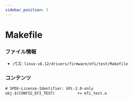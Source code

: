 ```yaml
---
sidebar_position: 3
---
```

# Makefile

### ファイル情報

- パス: `linux-v6.12/drivers/firmware/efi/test/Makefile`

### コンテンツ

```txt
# SPDX-License-Identifier: GPL-2.0-only
obj-$(CONFIG_EFI_TEST)			+= efi_test.o

```
